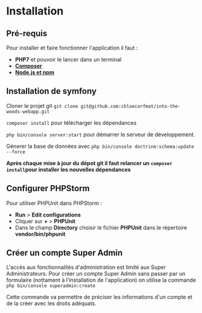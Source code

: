 # Installation



## Pré-requis

Pour installer et faire fonctionner l'application il faut :

- **PHP7** et pouvoir le lancer dans un terminal
- **[Composer](https://getcomposer.org/)** 
- **[Node.js et npm](https://nodejs.org)**

 

## Installation de symfony

Cloner le projet git `git clone git@github.com:chloecorfmat/into-the-woods-webapp.git` 

`composer install` pour télécharger les dépendances

`php bin/console server:start` pour démarrer le serveur de développement.

Génerer la base de données avec `php bin/console doctrine:schema:update --force` 

**Après chaque mise à jour du dépot git il faut relancer un  `composer install`pour installer les nouvelles dépendances** 

## Configurer PHPStorm

Pour utiliser PHPUnit dans PHPStorm :

- **Run** > **Edit configurations** 
- Cliquer sur **+**  > **PHPUnit**  
- Dans le champ **Directory** choisir le fichier **PHPUnit** dans le répertoire **vendor/bin/phpunit** 

## Créer un compte Super Admin

L'accès aux fonctionnalités d'administration est limité aux Super Administrateurs. Pour créer un compte Super Admin sans passer par un formulaire (nottament à l'installation de l'application) on utilise la commande `php bin/console superadmin:create`

Cette commande va permettre de préciser les informations d'un compte et de la créer avec les droits adéquats.